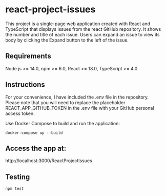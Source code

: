# react-project-issues

This project is a single-page web application created with React and TypeScript that displays issues from the react GitHub repository. 
It shows the number and title of each issue. 
Users can expand an issue to view its body by clicking the Expand button to the left of the issue.

## Requirements

Node.js >= 14.0,
npm >= 6.0,
React >= 18.0,
TypeScript >= 4.0

## Instructions

For your convenience, I have included the .env file in the repository.  
Please note that you will need to replace the placeholder REACT_APP_GITHUB_TOKEN in the .env file with your GitHub personal access token.

Use Docker Compose to build and run the application:

`docker-compose up --build`

## Access the app at: 

http://localhost:3000/ReactProjectIssues 

## Testing

`npm test`